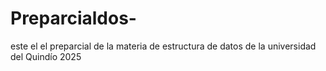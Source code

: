 # Preparcialdos-
este el el preparcial de la materia de estructura de datos de la universidad del Quindío 2025 
